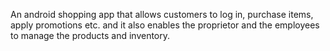An android shopping app that allows customers to log in, purchase items, apply promotions etc. and it also enables the proprietor and the employees to manage the products and inventory. 
